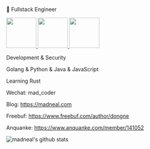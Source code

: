 
<!--
**madneal/madneal** is a ✨ _special_ ✨ repository because its `README.md` (this file) appears on your GitHub profile.

Here are some ideas to get you started:

- 🔭 I’m currently working on ...
- 🌱 I’m currently learning ...
- 👯 I’m looking to collaborate on ...
- 🤔 I’m looking for help with ...
- 💬 Ask me about ...
- 📫 How to reach me: ...
- 😄 Pronouns: ...
- ⚡ Fun fact: ...
-->

:construction_worker:  Fullstack Engineer

<a href="https://www.credential.net/6d1de1aa-2cee-46fb-a836-8d2a815d0ab8">
  <img src="https://s2.loli.net/2022/04/28/mMs5cpxATnHNiDr.png" width="80" height="80" />
</a>
<a href="https://www.credly.com/badges/0d913208-747d-4c15-b717-1a00af2edbec/public_url">
  <img src="https://s2.loli.net/2022/02/23/NgRyeXlIZ3wBf9H.png" width="80" height="80">
</a>
<a href="https://www.credly.com/badges/0d913208-747d-4c15-b717-1a00af2edbec/public_url">
  <img src="https://s2.loli.net/2022/02/23/eq5WD713XRIzFpN.png" width="80" height="80">
</a>

Development & Security

Golang & Python & Java & JavaScript

Learning Rust

Wechat: mad_coder

Blog: https://madneal.com

Freebuf: https://www.freebuf.com/author/dongne

Anquanke: https://www.anquanke.com/member/141052

![madneal's github stats](https://github-readme-stats.vercel.app/api?username=madneal&show_icons=true&theme=gruvbox)
